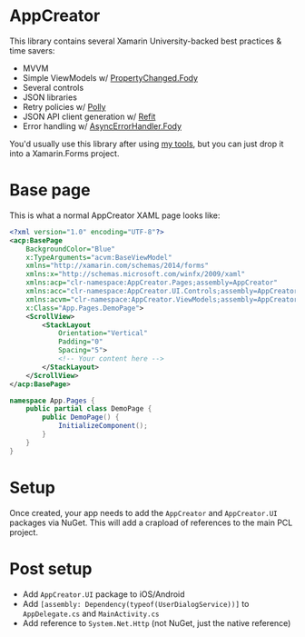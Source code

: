 # AppCreator

This library contains several Xamarin University-backed best practices & time savers:

- MVVM
- Simple ViewModels w/ [PropertyChanged.Fody](https://github.com/Fody/PropertyChanged)
- Several controls
- JSON libraries
- Retry policies w/ [Polly](https://github.com/michael-wolfenden/Polly)
- JSON API client generation w/ [Refit](https://github.com/paulcbetts/refit)
- Error handling w/ [AsyncErrorHandler.Fody](https://github.com/Fody/AsyncErrorHandler)

You'd usually use this library after using [my tools](http://tools.bscheiman.org), but you can just drop it into a Xamarin.Forms project.

# Base page

This is what a normal AppCreator XAML page looks like:

```xml
<?xml version="1.0" encoding="UTF-8"?>
<acp:BasePage
	BackgroundColor="Blue"
	x:TypeArguments="acvm:BaseViewModel"
	xmlns="http://xamarin.com/schemas/2014/forms"
	xmlns:x="http://schemas.microsoft.com/winfx/2009/xaml"
	xmlns:acp="clr-namespace:AppCreator.Pages;assembly=AppCreator"
	xmlns:acc="clr-namespace:AppCreator.UI.Controls;assembly=AppCreator.UI"
	xmlns:acvm="clr-namespace:AppCreator.ViewModels;assembly=AppCreator"
	x:Class="App.Pages.DemoPage">
	<ScrollView>
		<StackLayout
			Orientation="Vertical"
			Padding="0"
			Spacing="5">
			<!-- Your content here -->
		</StackLayout>
	</ScrollView>
</acp:BasePage>
```
```csharp
namespace App.Pages {
	public partial class DemoPage {
		public DemoPage() {
			InitializeComponent();
		}
	}
}
```

# Setup

Once created, your app needs to add the `AppCreator` and `AppCreator.UI` packages via NuGet. This will add a crapload of references to the main PCL project.


# Post setup

- Add `AppCreator.UI` package to iOS/Android
- Add `[assembly: Dependency(typeof(UserDialogService))]` to `AppDelegate.cs` and `MainActivity.cs`
- Add reference to `System.Net.Http` (not NuGet, just the native reference)
